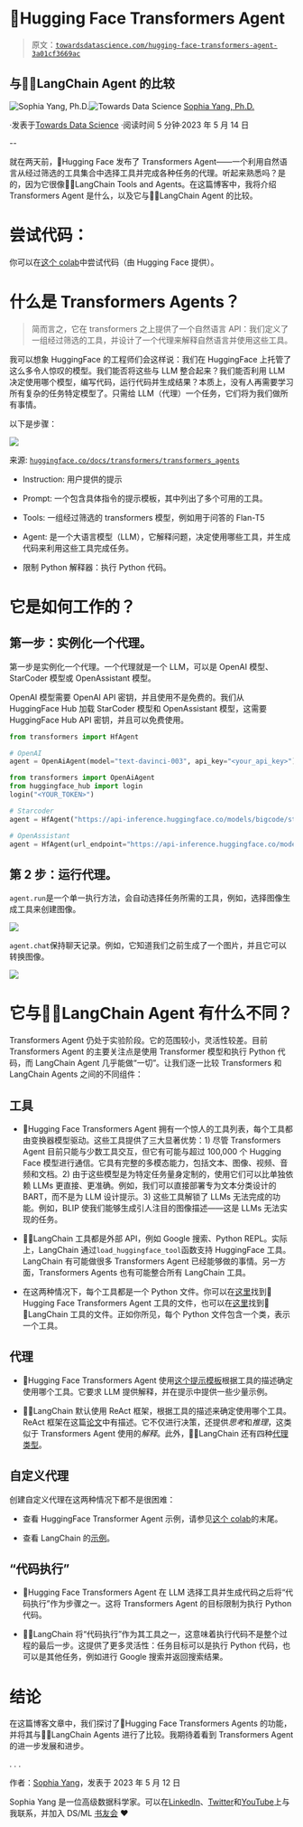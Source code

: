 # 🤗Hugging Face Transformers Agent

> 原文：[`towardsdatascience.com/hugging-face-transformers-agent-3a01cf3669ac`](https://towardsdatascience.com/hugging-face-transformers-agent-3a01cf3669ac)

## 与🦜🔗LangChain Agent 的比较

[](https://sophiamyang.medium.com/?source=post_page-----3a01cf3669ac--------------------------------)![Sophia Yang, Ph.D.](https://sophiamyang.medium.com/?source=post_page-----3a01cf3669ac--------------------------------)[](https://towardsdatascience.com/?source=post_page-----3a01cf3669ac--------------------------------)![Towards Data Science](https://towardsdatascience.com/?source=post_page-----3a01cf3669ac--------------------------------) [Sophia Yang, Ph.D.](https://sophiamyang.medium.com/?source=post_page-----3a01cf3669ac--------------------------------)

·发表于[Towards Data Science](https://towardsdatascience.com/?source=post_page-----3a01cf3669ac--------------------------------) ·阅读时间 5 分钟·2023 年 5 月 14 日

--

就在两天前，🤗Hugging Face 发布了 Transformers Agent——一个利用自然语言从经过筛选的工具集合中选择工具并完成各种任务的代理。听起来熟悉吗？是的，因为它很像🦜🔗LangChain Tools and Agents。在这篇博客中，我将介绍 Transformers Agent 是什么，以及它与🦜🔗LangChain Agent 的比较。

# 尝试代码：

你可以在[这个 colab](https://colab.research.google.com/drive/1c7MHD-T1forUPGcC_jlwsIptOzpG3hSj)中尝试代码（由 Hugging Face 提供）。

# **什么是 Transformers Agents？**

> 简而言之，它在 transformers 之上提供了一个自然语言 API：我们定义了一组经过筛选的工具，并设计了一个代理来解释自然语言并使用这些工具。

我可以想象 HuggingFace 的工程师们会这样说：我们在 HuggingFace 上托管了这么多令人惊叹的模型。我们能否将这些与 LLM 整合起来？我们能否利用 LLM 决定使用哪个模型，编写代码，运行代码并生成结果？本质上，没有人再需要学习所有复杂的任务特定模型了。只需给 LLM（代理）一个任务，它们将为我们做所有事情。

以下是步骤：

![](img/6a222be0579d543b90b678228080848d.png)

来源: [`huggingface.co/docs/transformers/transformers_agents`](https://huggingface.co/docs/transformers/transformers_agents)

+   Instruction: 用户提供的提示

+   Prompt: 一个包含具体指令的提示模板，其中列出了多个可用的工具。

+   Tools: 一组经过筛选的 transformers 模型，例如用于问答的 Flan-T5

+   Agent: 是一个大语言模型（LLM），它解释问题，决定使用哪些工具，并生成代码来利用这些工具完成任务。

+   限制 Python 解释器：执行 Python 代码。

# 它是如何工作的？

## 第一步：实例化一个代理。

第一步是实例化一个代理。一个代理就是一个 LLM，可以是 OpenAI 模型、StarCoder 模型或 OpenAssistant 模型。

OpenAI 模型需要 OpenAI API 密钥，并且使用不是免费的。我们从 HuggingFace Hub 加载 StarCoder 模型和 OpenAssistant 模型，这需要 HuggingFace Hub API 密钥，并且可以免费使用。

```py
from transformers import HfAgent

# OpenAI
agent = OpenAiAgent(model="text-davinci-003", api_key="<your_api_key>")

from transformers import OpenAiAgent
from huggingface_hub import login
login("<YOUR_TOKEN>")

# Starcoder
agent = HfAgent("https://api-inference.huggingface.co/models/bigcode/starcoder")

# OpenAssistant
agent = HfAgent(url_endpoint="https://api-inference.huggingface.co/models/OpenAssistant/oasst-sft-4-pythia-12b-epoch-3.5")
```

## 第 2 步：运行代理。

`agent.run`是一个单一执行方法，会自动选择任务所需的工具，例如，选择图像生成工具来创建图像。

![](img/067c6d283ea9db4702a5337699127b6e.png)

`agent.chat`保持聊天记录。例如，它知道我们之前生成了一个图片，并且它可以转换图像。

![](img/4eaf141fd1387e09e7e726179d35505b.png)

# 它与🦜🔗LangChain Agent 有什么不同？

Transformers Agent 仍处于实验阶段。它的范围较小，灵活性较差。目前 Transformers Agent 的主要关注点是使用 Transformer 模型和执行 Python 代码，而 LangChain Agent 几乎能做“一切”。让我们逐一比较 Transformers 和 LangChain Agents 之间的不同组件：

## 工具

+   🤗Hugging Face Transformers Agent 拥有一个惊人的工具列表，每个工具都由变换器模型驱动。这些工具提供了三大显著优势：1) 尽管 Transformers Agent 目前只能与少数工具交互，但它有可能与超过 100,000 个 Hugging Face 模型进行通信。它具有完整的多模态能力，包括文本、图像、视频、音频和文档。2) 由于这些模型是为特定任务量身定制的，使用它们可以比单独依赖 LLMs 更直接、更准确。例如，我们可以直接部署专为文本分类设计的 BART，而不是为 LLM 设计提示。3) 这些工具解锁了 LLMs 无法完成的功能。例如，BLIP 使我们能够生成引人注目的图像描述——这是 LLMs 无法实现的任务。

+   🦜🔗LangChain 工具都是外部 API，例如 Google 搜索、Python REPL。实际上，LangChain 通过`load_huggingface_tool`函数支持 HuggingFace 工具。LangChain 有可能做很多 Transformers Agent 已经能够做的事情。另一方面，Transformers Agents 也有可能整合所有 LangChain 工具。

+   在这两种情况下，每个工具都是一个 Python 文件。你可以在[这里](https://github.com/huggingface/transformers/tree/main/src/transformers/tools)找到🤗Hugging Face Transformers Agent 工具的文件，也可以在[这里](https://github.com/hwchase17/langchain/tree/master/langchain/utilities)找到🦜🔗LangChain 工具的文件。正如你所见，每个 Python 文件包含一个类，表示一个工具。

## 代理

+   🤗Hugging Face Transformers Agent 使用[这个提示模板](https://github.com/huggingface/transformers/blob/main/src/transformers/tools/prompts.py#L19-L93)根据工具的描述确定使用哪个工具。它要求 LLM 提供解释，并在提示中提供一些少量示例。

+   🦜🔗LangChain 默认使用 ReAct 框架，根据工具的描述来确定使用哪个工具。ReAct 框架在这篇[论文](https://arxiv.org/pdf/2210.03629.pdf)中有描述。它不仅进行决策，还提供*思考*和*推理*，这类似于 Transformers Agent 使用的*解释*。此外，🦜🔗LangChain 还有四种[代理类型](https://python.langchain.com/en/latest/modules/agents/agents/agent_types.html)。

## **自定义代理**

创建自定义代理在这两种情况下都不是很困难：

+   查看 HuggingFace Transformer Agent 示例，请参见[这个 colab](https://colab.research.google.com/drive/1c7MHD-T1forUPGcC_jlwsIptOzpG3hSj)的末尾。

+   查看 LangChain 的[示例](https://python.langchain.com/en/latest/modules/agents/agents/custom_agent.html)。

## “代码执行”

+   🤗Hugging Face Transformers Agent 在 LLM 选择工具并生成代码之后将“代码执行”作为步骤之一。这将 Transformers Agent 的目标限制为执行 Python 代码。

+   🦜🔗LangChain 将“代码执行”作为其工具之一，这意味着执行代码不是整个过程的最后一步。这提供了更多灵活性：任务目标可以是执行 Python 代码，也可以是其他任务，例如进行 Google 搜索并返回搜索结果。

# 结论

在这篇博客文章中，我们探讨了🤗Hugging Face Transformers Agents 的功能，并将其与🦜🔗LangChain Agents 进行了比较。我期待着看到 Transformers Agent 的进一步发展和进步。

. . .

作者：[Sophia Yang](https://www.linkedin.com/in/sophiamyang/)，发表于 2023 年 5 月 12 日

Sophia Yang 是一位高级数据科学家。可以在[LinkedIn](https://www.linkedin.com/in/sophiamyang/)、[Twitter](https://twitter.com/sophiamyang)和[YouTube](https://www.youtube.com/SophiaYangDS)上与我联系，并加入 DS/ML [书友会](https://dsbookclub.github.io/) ❤️
